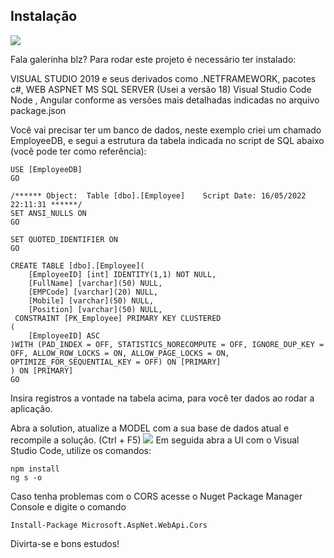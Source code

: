 ## Instalação

![](https://i.ibb.co/6mwsK6C/03.png)

Fala galerinha blz? Para rodar este projeto é necessário ter instalado:

VISUAL STUDIO 2019 e seus derivados como .NETFRAMEWORK, pacotes c#, WEB ASPNET
MS SQL SERVER (Usei a versão 18)
Visual Studio Code
Node , Angular conforme as versões mais detalhadas indicadas no arquivo package.json

Você vai precisar ter um banco de dados, neste exemplo criei um chamado EmployeeDB, e segui a estrutura da tabela indicada no script de SQL abaixo (você pode ter como referência):

```
USE [EmployeeDB]
GO

/****** Object:  Table [dbo].[Employee]    Script Date: 16/05/2022 22:11:31 ******/
SET ANSI_NULLS ON
GO

SET QUOTED_IDENTIFIER ON
GO

CREATE TABLE [dbo].[Employee](
	[EmployeeID] [int] IDENTITY(1,1) NOT NULL,
	[FullName] [varchar](50) NULL,
	[EMPCode] [varchar](20) NULL,
	[Mobile] [varchar](50) NULL,
	[Position] [varchar](50) NULL,
 CONSTRAINT [PK_Employee] PRIMARY KEY CLUSTERED
(
	[EmployeeID] ASC
)WITH (PAD_INDEX = OFF, STATISTICS_NORECOMPUTE = OFF, IGNORE_DUP_KEY = OFF, ALLOW_ROW_LOCKS = ON, ALLOW_PAGE_LOCKS = ON, OPTIMIZE_FOR_SEQUENTIAL_KEY = OFF) ON [PRIMARY]
) ON [PRIMARY]
GO
```

Insira registros a vontade na tabela acima, para você ter dados ao rodar a aplicação.

Abra a solution, atualize a MODEL com a sua base de dados atual e recompile a solução. (Ctrl + F5)
![](https://i.ibb.co/QCQxCvD/0222.png)
Em seguida abra a UI com o Visual Studio Code, utilize os comandos:

```
npm install
ng s -o
```

Caso tenha problemas com o CORS acesse o Nuget Package Manager Console e digite o comando

```
Install-Package Microsoft.AspNet.WebApi.Cors
```

Divirta-se e bons estudos!

